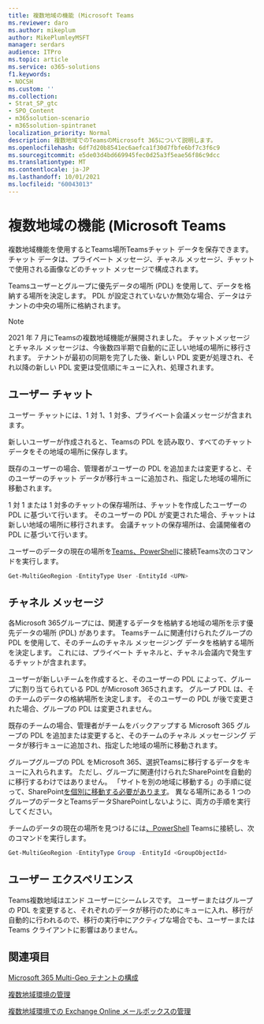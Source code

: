 ```yaml
---
title: 複数地域の機能 (Microsoft Teams
ms.reviewer: daro
ms.author: mikeplum
author: MikePlumleyMSFT
manager: serdars
audience: ITPro
ms.topic: article
ms.service: o365-solutions
f1.keywords:
- NOCSH
ms.custom: ''
ms.collection:
- Strat_SP_gtc
- SPO_Content
- m365solution-scenario
- m365solution-spintranet
localization_priority: Normal
description: 複数地域でのTeamsのMicrosoft 365について説明します。
ms.openlocfilehash: 6df7d20b8541ec6aefca1f30d7fbfe6bf7c3f6c9
ms.sourcegitcommit: e5de03d4bd669945fec0d25a3f5eae56f86c9dcc
ms.translationtype: MT
ms.contentlocale: ja-JP
ms.lasthandoff: 10/01/2021
ms.locfileid: "60043013"
---
```

# <a name="multi-geo-capabilities-in-microsoft-teams"></a>複数地域の機能 (Microsoft Teams

複数地域機能を使用するとTeams場所Teamsチャット データを保存できます。 チャット データは、プライベート メッセージ、チャネル メッセージ、チャットで使用される画像などのチャット メッセージで構成されます。

Teamsユーザーとグループに優先データの場所 (PDL) を使用して、データを格納する場所を決定します。 PDL が設定されていないか無効な場合、データはテナントの中央の場所に格納されます。

> [!NOTE]
> 2021 年 7 月にTeamsの複数地域機能が展開されました。 チャットメッセージとチャネル メッセージは、今後数四半期で自動的に正しい地域の場所に移行されます。 テナントが最初の同期を完了した後、新しい PDL 変更が処理され、それ以降の新しい PDL 変更は受信順にキューに入れ、処理されます。

## <a name="user-chat"></a>ユーザー チャット

ユーザー チャットには、1 対 1、1 対多、プライベート会議メッセージが含まれます。

新しいユーザーが作成されると、Teamsの PDL を読み取り、すべてのチャット データをその地域の場所に保存します。

既存のユーザーの場合、管理者がユーザーの PDL を追加または変更すると、そのユーザーのチャット データが移行キューに追加され、指定した地域の場所に移動されます。

1 対 1 または 1 対多のチャットの保存場所は、チャットを作成したユーザーの PDL に基づいて行います。 そのユーザーの PDL が変更された場合、チャットは新しい地域の場所に移行されます。 会議チャットの保存場所は、会議開催者の PDL に基づいて行います。

ユーザーのデータの現在の場所を[Teams、PowerShell](/powershell/module/teams/connect-microsoftteams)に接続Teams次のコマンドを実行します。

```PowerShell
Get-MultiGeoRegion -EntityType User -EntityId <UPN>
```

## <a name="channel-messages"></a>チャネル メッセージ

各Microsoft 365グループには、関連するデータを格納する地域の場所を示す優先データの場所 (PDL) があります。 Teamsチームに関連付けられたグループの PDL を使用して、そのチームのチャネル メッセージング データを格納する場所を決定します。 これには、プライベート チャネルと、チャネル会議内で発生するチャットが含まれます。

ユーザーが新しいチームを作成すると、そのユーザーの PDL によって、グループに割り当てられている PDL がMicrosoft 365されます。 グループ PDL は、そのチームのデータの格納場所を決定します。 そのユーザーの PDL が後で変更された場合、グループの PDL は変更されません。

既存のチームの場合、管理者がチームをバックアップする Microsoft 365 グループの PDL を追加または変更すると、そのチームのチャネル メッセージング データが移行キューに追加され、指定した地域の場所に移動されます。

グループグループの PDL をMicrosoft 365、選択Teamsに移行するデータをキューに入れられます。 ただし、グループに関連付けられたSharePointを自動的に移行するわけではありません。 「サイトを別の地域に移動する」の手順に従って、SharePoint[を個別に移動する必要があります](/microsoft-365/enterprise/move-sharepoint-between-geo-locations)。 異なる場所にある 1 つのグループのデータとTeamsデータSharePointしないように、両方の手順を実行してください。

チームのデータの現在の場所を見つけるには[、PowerShell](/powershell/module/teams/connect-microsoftteams) Teamsに接続し、次のコマンドを実行します。

```PowerShell
Get-MultiGeoRegion -EntityType Group -EntityId <GroupObjectId>
```

## <a name="user-experience"></a>ユーザー エクスペリエンス

Teams複数地域はエンド ユーザーにシームレスです。 ユーザーまたはグループの PDL を変更すると、それぞれのデータが移行のためにキューに入れ、移行が自動的に行われるので、移行の実行中にアクティブな場合でも、ユーザーまたは Teams クライアントに影響はありません。

## <a name="see-also"></a>関連項目

[Microsoft 365 Multi-Geo テナントの構成](/microsoft-365/enterprise/multi-geo-tenant-configuration)

[複数地域環境の管理](administering-a-multi-geo-environment.md)

[複数地域環境での Exchange Online メールボックスの管理](administering-exchange-online-multi-geo.md)
